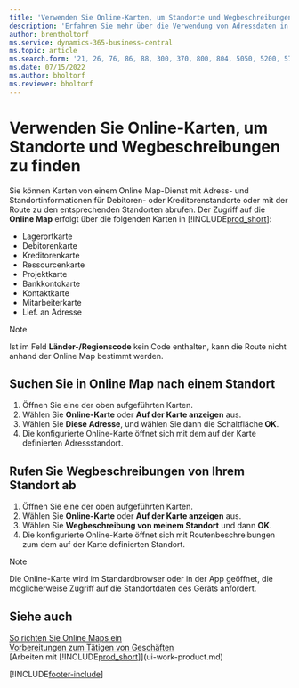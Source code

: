 ```yaml
---
title: 'Verwenden Sie Online-Karten, um Standorte und Wegbeschreibungen zu finden'
description: 'Erfahren Sie mehr über die Verwendung von Adressdaten in Business Central, um eine Online-Karte mit Wegbeschreibungen zu erhalten.'
author: brentholtorf
ms.service: dynamics-365-business-central
ms.topic: article
ms.search.form: '21, 26, 76, 86, 88, 300, 370, 800, 804, 5050, 5200, 5703'
ms.date: 07/15/2022
ms.author: bholtorf
ms.reviewer: bholtorf
---
```

# <a name="use-online-maps-to-find-locations-and-directions"></a>Verwenden Sie Online-Karten, um Standorte und Wegbeschreibungen zu finden

Sie können Karten von einem Online Map-Dienst mit Adress- und Standortinformationen für Debitoren- oder Kreditorenstandorte oder mit der Route zu den entsprechenden Standorten abrufen. Der Zugriff auf die **Online Map** erfolgt über die folgenden Karten in [!INCLUDE[prod_short](includes/prod_short.md)]:

* Lagerortkarte
* Debitorenkarte
* Kreditorenkarte
* Ressourcenkarte
* Projektkarte
* Bankkontokarte
* Kontaktkarte
* Mitarbeiterkarte
* Lief. an Adresse

> [!NOTE]
> Ist im Feld **Länder-/Regionscode** kein Code enthalten, kann die Route nicht anhand der Online Map bestimmt werden.

## <a name="find-a-location-in-an-online-map"></a>Suchen Sie in Online Map nach einem Standort

1. Öffnen Sie eine der oben aufgeführten Karten.
2. Wählen Sie **Online-Karte** oder **Auf der Karte anzeigen** aus.
3. Wählen Sie **Diese Adresse**, und wählen Sie dann die Schaltfläche **OK**.
4. Die konfigurierte Online-Karte öffnet sich mit dem auf der Karte definierten Adressstandort.

## <a name="get-route-directions-from-your-location"></a>Rufen Sie Wegbeschreibungen von Ihrem Standort ab

1. Öffnen Sie eine der oben aufgeführten Karten.
2. Wählen Sie **Online-Karte** oder **Auf der Karte anzeigen** aus.
3. Wählen Sie **Wegbeschreibung von meinem Standort** und dann **OK**.
4. Die konfigurierte Online-Karte öffnet sich mit Routenbeschreibungen zum dem auf der Karte definierten Standort.

> [!NOTE]
> Die Online-Karte wird im Standardbrowser oder in der App geöffnet, die möglicherweise Zugriff auf die Standortdaten des Geräts anfordert.

## <a name="see-also"></a>Siehe auch

[So richten Sie Online Maps ein](across-online-maps-setup.md)  
[Vorbereitungen zum Tätigen von Geschäften](ui-get-ready-business.md)  
[Arbeiten mit [!INCLUDE[prod_short](includes/prod_short.md)]](ui-work-product.md)  

[!INCLUDE[footer-include](includes/footer-banner.md)]
